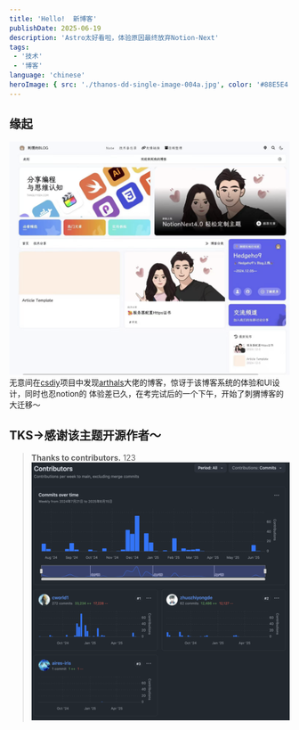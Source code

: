 ```yaml
---
title: 'Hello!  新博客'
publishDate: 2025-06-19
description: 'Astro太好看啦，体验原因最终放弃Notion-Next'
tags:
 - '技术'
 - '博客'
language: 'chinese'
heroImage: { src: './thanos-dd-single-image-004a.jpg', color: '#88E5E4' }
---
```

## 缘起
![123](./notion-next.png)
    无意间在[csdiy](https://csdiy.wiki)项目中发现[arthals](https://arthals.ink/)大佬的博客，惊讶于该博客系统的体验和UI设计，同时也忍notion的
体验差已久，在考完试后的一个下午，开始了刺猬博客的大迁移～
## TKS->感谢该主题开源作者～
> **Thanks to contributors.**
123
![contributors](./contributors.png)


